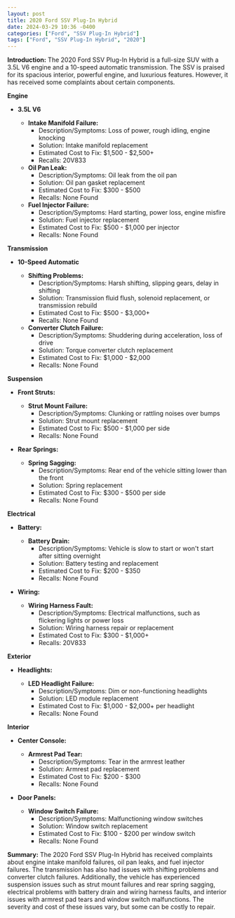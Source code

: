 ```yaml
---
layout: post
title: 2020 Ford SSV Plug-In Hybrid
date: 2024-03-29 10:36 -0400
categories: ["Ford", "SSV Plug-In Hybrid"]
tags: ["Ford", "SSV Plug-In Hybrid", "2020"]
---
```

**Introduction:** The 2020 Ford SSV Plug-In Hybrid is a full-size SUV with a 3.5L V6 engine and a 10-speed automatic transmission. The SSV is praised for its spacious interior, powerful engine, and luxurious features. However, it has received some complaints about certain components.

**Engine**
* **3.5L V6**

    * **Intake Manifold Failure:**
        * Description/Symptoms: Loss of power, rough idling, engine knocking
        * Solution: Intake manifold replacement
        * Estimated Cost to Fix: $1,500 - $2,500+
        * Recalls: 20V833
    * **Oil Pan Leak:**
        * Description/Symptoms: Oil leak from the oil pan
        * Solution: Oil pan gasket replacement
        * Estimated Cost to Fix: $300 - $500
        * Recalls: None Found
    * **Fuel Injector Failure:**
        * Description/Symptoms: Hard starting, power loss, engine misfire
        * Solution: Fuel injector replacement
        * Estimated Cost to Fix: $500 - $1,000 per injector
        * Recalls: None Found

**Transmission**
* **10-Speed Automatic**

    * **Shifting Problems:**
        * Description/Symptoms: Harsh shifting, slipping gears, delay in shifting
        * Solution: Transmission fluid flush, solenoid replacement, or transmission rebuild
        * Estimated Cost to Fix: $500 - $3,000+
        * Recalls: None Found
    * **Converter Clutch Failure:**
        * Description/Symptoms: Shuddering during acceleration, loss of drive
        * Solution: Torque converter clutch replacement
        * Estimated Cost to Fix: $1,000 - $2,000
        * Recalls: None Found

**Suspension**
* **Front Struts:**

    * **Strut Mount Failure:**
        * Description/Symptoms: Clunking or rattling noises over bumps
        * Solution: Strut mount replacement
        * Estimated Cost to Fix: $500 - $1,000 per side
        * Recalls: None Found
* **Rear Springs:**

    * **Spring Sagging:**
        * Description/Symptoms: Rear end of the vehicle sitting lower than the front
        * Solution: Spring replacement
        * Estimated Cost to Fix: $300 - $500 per side
        * Recalls: None Found

**Electrical**
* **Battery:**

    * **Battery Drain:**
        * Description/Symptoms: Vehicle is slow to start or won't start after sitting overnight
        * Solution: Battery testing and replacement
        * Estimated Cost to Fix: $200 - $350
        * Recalls: None Found
* **Wiring:**

    * **Wiring Harness Fault:**
        * Description/Symptoms: Electrical malfunctions, such as flickering lights or power loss
        * Solution: Wiring harness repair or replacement
        * Estimated Cost to Fix: $300 - $1,000+
        * Recalls: 20V833

**Exterior**
* **Headlights:**

    * **LED Headlight Failure:**
        * Description/Symptoms: Dim or non-functioning headlights
        * Solution: LED module replacement
        * Estimated Cost to Fix: $1,000 - $2,000+ per headlight
        * Recalls: None Found

**Interior**
* **Center Console:**

    * **Armrest Pad Tear:**
        * Description/Symptoms: Tear in the armrest leather
        * Solution: Armrest pad replacement
        * Estimated Cost to Fix: $200 - $300
        * Recalls: None Found

* **Door Panels:**

    * **Window Switch Failure:**
        * Description/Symptoms: Malfunctioning window switches
        * Solution: Window switch replacement
        * Estimated Cost to Fix: $100 - $200 per window switch
        * Recalls: None Found

**Summary:** The 2020 Ford SSV Plug-In Hybrid has received complaints about engine intake manifold failures, oil pan leaks, and fuel injector failures. The transmission has also had issues with shifting problems and converter clutch failures. Additionally, the vehicle has experienced suspension issues such as strut mount failures and rear spring sagging, electrical problems with battery drain and wiring harness faults, and interior issues with armrest pad tears and window switch malfunctions. The severity and cost of these issues vary, but some can be costly to repair.
